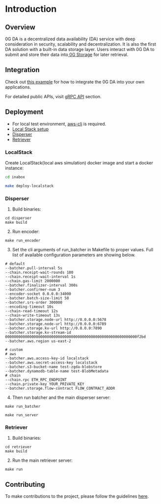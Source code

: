# Introduction

## Overview

0G DA is a decentralized data availability (DA) service with deep consideration in security, scalability and decentralization. It is also the first DA solution with a built-in data storage layer. Users interact with 0G DA to submit and store their data into[ 0G Storage](https://github.com/0glabs/0g-storage-node) for later retrieval.

## Integration

Check out [this example](https://github.com/0glabs/0g-da-example-rust) for how to integrate the 0G DA into your own applications.

For detailed public APIs, visit [gRPC API](../0G%20DA/broken-reference/) section.

## Deployment

* For local test environment, [aws-cli](https://aws.amazon.com/cli/) is required.
* [Local Stack setup](./#localstack)
* [Disperser](./#disperser)
* [Retriever](./#retriever)

### LocalStack

Create LocalStack(local aws simulation) docker image and start a docker instance:

```bash
cd inabox

make deploy-localstack
```

### Disperser

1. Build binaries:

```
cd disperser
make build
```

2. Run encoder:

```
make run_encoder
```

3. Set the cli arguments of run\_batcher in Makefile to proper values. Full list of available configuration parameters are showing below.

```
# default
--batcher.pull-interval 5s
--chain.receipt-wait-rounds 180
--chain.receipt-wait-interval 1s
--chain.gas-limit 2000000
--batcher.finalizer-interval 300s
--batcher.confirmer-num 3
--encoder-socket 0.0.0.0:34000
--batcher.batch-size-limit 50
--batcher.srs-order 300000
--encoding-timeout 10s
--chain-read-timeout 12s
--chain-write-timeout 13s
--batcher.storage.node-url http://0.0.0.0:5678
--batcher.storage.node-url http://0.0.0.0:6789
--batcher.storage.kv-url http://0.0.0.0:7890
--batcher.storage.kv-stream-id 000000000000000000000000000000000000000000000000000000000000f2bd
--batcher.aws.region us-east-2

# custom
# aws
--batcher.aws.access-key-id localstack
--batcher.aws.secret-access-key localstack
--batcher.s3-bucket-name test-zgda-blobstore
--batcher.dynamodb-table-name test-BlobMetadata
# chain
--chain.rpc ETH_RPC_ENDPOINT
--chain.private-key YOUR_PRIVATE_KEY
--batcher.storage.flow-contract FLOW_CONTRACT_ADDR
```

4. Then run batcher and the main disperser server:

```
make run_batcher

make run_server
```

### Retriever

1. Build binaries:

```
cd retriever
make build
```

2. Run the main retriever server:

```
make run
```

## Contributing

To make contributions to the project, please follow the guidelines [here](../../contributing.md).
